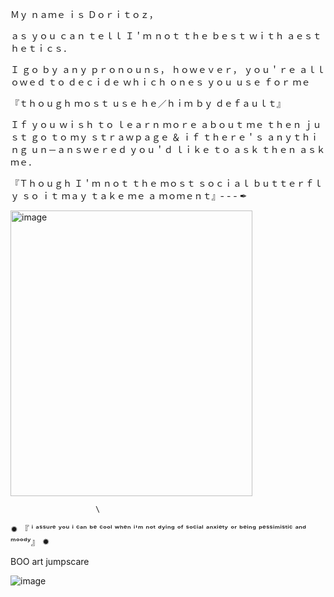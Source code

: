Ｍｙ ｎａｍｅ ｉｓ Ｄｏｒｉｔｏｚ， 

ａｓ ｙｏｕ ｃａｎ ｔｅｌｌ Ｉ＇ｍ ｎｏｔ ｔｈｅ ｂｅｓｔ ｗｉｔｈ ａｅｓｔｈｅｔｉｃｓ．

Ｉ ｇｏ ｂｙ ａｎｙ ｐｒｏｎｏｕｎｓ， ｈｏｗｅｖｅｒ， ｙｏｕ＇ｒｅ ａｌｌｏｗｅｄ ｔｏ ｄｅｃｉｄｅ ｗｈｉｃｈ ｏｎｅｓ ｙｏｕ
ｕｓｅ ｆｏｒ ｍｅ 

『ｔｈｏｕｇｈ ｍｏｓｔ ｕｓｅ ｈｅ／ｈｉｍ ｂｙ ｄｅｆａｕｌｔ』

Ｉｆ ｙｏｕ ｗｉｓｈ ｔｏ ｌｅａｒｎ ｍｏｒｅ ａｂｏｕｔ
ｍｅ 
ｔｈｅｎ
ｊｕｓｔ ｇｏ ｔｏ ｍｙ 
ｓｔｒａｗｐａｇｅ ＆ ｉｆ ｔｈｅｒｅ＇ｓ ａｎｙｔｈｉｎｇ ｕｎ－ａｎｓｗｅｒｅｄ ｙｏｕ＇ｄ ｌｉｋｅ ｔｏ ａｓｋ
ｔｈｅｎ ａｓｋ ｍｅ．

『Ｔｈｏｕｇｈ Ｉ＇ｍ ｎｏｔ ｔｈｅ ｍｏｓｔ ｓｏｃｉａｌ ｂｕｔｔｅｒｆｌｙ ｓｏ ｉｔ ｍａｙ ｔａｋｅ ｍｅ ａ ｍｏｍｅｎｔ』- - - ✒                                                                                                                                     




<img width="387" height="457" alt="image" src="https://github.com/user-attachments/assets/3280150f-91b3-4db4-8c5e-6382f73dcc58" />

 
  
  
                       \




                       
                                                                                                                                 
                                                                                                                                 
  ✹ 『 ⁱ ᵃˢˢᵘʳᵉ ʸᵒᵘ ⁱ ᶜᵃⁿ ᵇᵉ ᶜᵒᵒˡ ʷʰᵉⁿ ⁱ'ᵐ ⁿᵒᵗ ᵈʸⁱⁿᵍ ᵒᶠ ˢᵒᶜⁱᵃˡ ᵃⁿˣⁱᵉᵗʸ ᵒʳ ᵇᵉⁱⁿᵍ ᵖᵉˢˢⁱᵐⁱˢᵗⁱᶜ ᵃⁿᵈ ᵐᵒᵒᵈʸ』 ✹ 

































BOO art jumpscare







  ![image](https://github.com/user-attachments/assets/2146cef6-3e1e-422b-8646-d0960c4930c9)
  

